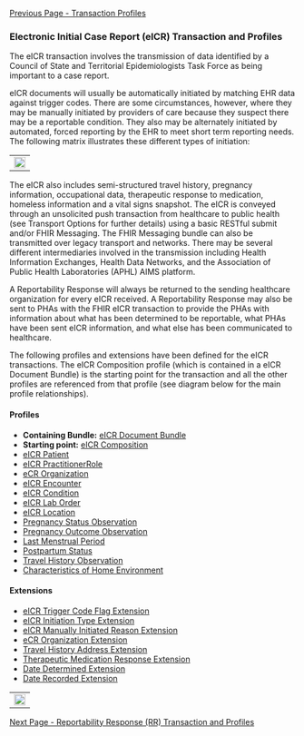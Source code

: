 [Previous Page - Transaction Profiles](transaction_profiles.html)

### Electronic Initial Case Report (eICR) Transaction and Profiles

The eICR transaction involves the transmission of data identified by a Council of State and Territorial Epidemiologists Task Force as being important to a case report. 

eICR documents will usually be automatically initiated by matching EHR data against trigger codes. There are some circumstances, however, where they may be manually initiated by providers of care because they suspect there may be a reportable condition. They also may be alternately initiated by automated, forced reporting by the EHR to meet short term reporting needs. The following matrix illustrates these different types of initiation:

<table><tr><td><img src="InitiationTypeTable.jpg" style="width:100%;"/></td></tr></table>

The eICR also includes semi-structured travel history, pregnancy information, occupational data, therapeutic response to medication, homeless information and a vital signs snapshot. The eICR is conveyed through an unsolicited push transaction from healthcare to public health (see Transport Options for further details) using a basic RESTful submit and/or FHIR Messaging. The FHIR Messaging bundle can also be transmitted over legacy transport and networks. There may be several different intermediaries involved in the transmission including Health Information Exchanges, Health Data Networks, and the Association of Public Health Laboratories (APHL) AIMS platform.

A Reportability Response will always be returned to the sending healthcare organization for every eICR received. A Reportability Response may also be sent to PHAs with the FHIR eICR transaction to provide the PHAs with information about what has been determined to be reportable, what PHAs have been sent eICR information, and what else has been communicated to healthcare.

The following profiles and extensions have been defined for the eICR transactions. The eICR Composition profile (which is contained in a eICR Document Bundle) is the starting point for the transaction and all the other profiles are referenced from that profile (see diagram below for the main profile relationships).

#### Profiles
<ul>
  <li><b>Containing Bundle:</b> <a href="StructureDefinition-eicr-document-bundle.html">eICR Document Bundle</a></li>
  <li><b>Starting point:</b> <a href="StructureDefinition-eicr-composition.html">eICR Composition</a></li>
  <li><a href="StructureDefinition-us-ph-patient.html">eICR Patient</a></li>
  <li><a href="StructureDefinition-us-ph-practitionerrole.html">eICR PractitionerRole</a></li>
  <li><a href="StructureDefinition-us-ph-organization.html">eCR Organization</a></li>
  <li><a href="StructureDefinition-us-ph-encounter.html">eICR Encounter</a></li>
  <li><a href="StructureDefinition-eicr-condition.html">eICR Condition</a></li>
  <li><a href="StructureDefinition-eicr-servicerequest.html">eICR Lab Order</a></li>
  <li><a href="StructureDefinition-us-ph-location.html">eICR Location</a></li>
  <li><a href="StructureDefinition-pregnancy-status-observation.html">Pregnancy Status Observation</a></li>
  <li><a href="StructureDefinition-pregnancy-outcome-observation.html">Pregnancy Outcome Observation</a></li>
  <li><a href="StructureDefinition-last-menstrual-period.html">Last Menstrual Period</a></li>
  <li><a href="StructureDefinition-postpartum-status.html">Postpartum Status</a></li>
  <li><a href="StructureDefinition-travel-history-observation.html">Travel History Observation</a></li>
  <li><a href="StructureDefinition-characteristics-of-home-environment.html">Characteristics of Home Environment</a></li>
</ul>

#### Extensions
<ul>
  <li><a href="StructureDefinition-eicr-trigger-code-flag-extension.html">eICR Trigger Code Flag Extension</a></li>
  <li><a href="StructureDefinition-eicr-initiation-type-extension.html">eICR Initiation Type Extension</a></li>
  <li><a href="StructureDefinition-eicr-initiation-reason-extension.html">eICR Manually Initiated Reason Extension</a></li>
  <li><a href="StructureDefinition-ecr-organization-extension.html">eCR Organization Extension</a></li>
  <li><a href="StructureDefinition-travel-history-address-extension.html">Travel History Address Extension</a></li>
  <li><a href="StructureDefinition-therapeutic-medication-response-extension.html">Therapeutic Medication Response Extension</a></li>
  <li><a href="StructureDefinition-date-determined-extension.html">Date Determined Extension</a></li>
  <li><a href="StructureDefinition-date-recorded-extension.html">Date Recorded Extension</a></li>
</ul>

<table><tr><td><img src="FHIR eICR Profile Hierarchy.png" style="width:100%;" /></td></tr></table>

[Next Page - Reportability Response (RR) Transaction and Profiles](reportability_response_rr_transaction_and_profiles.html)